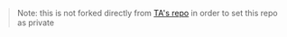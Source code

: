 > Note: this is not forked directly from [TA's repo](https://github.com/Dogeon188/2025_I2P2_TowerDefense.git) in order to set this repo as private
